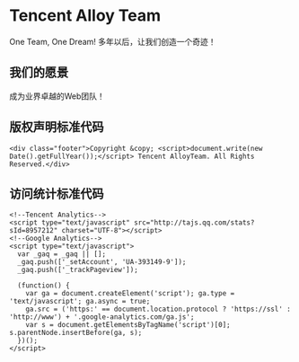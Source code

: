 Tencent Alloy Team
==================
One Team, One Dream! 多年以后，让我们创造一个奇迹！


## 我们的愿景

成为业界卓越的Web团队！




## 版权声明标准代码

  	<div class="footer">Copyright &copy; <script>document.write(new Date().getFullYear());</script> Tencent AlloyTeam. All Rights Reserved.</div>


## 访问统计标准代码

	<!--Tencent Analytics-->
	<script type="text/javascript" src="http://tajs.qq.com/stats?sId=8957212" charset="UTF-8"></script>
	<!--Google Analytics-->
	<script type="text/javascript">
	  var _gaq = _gaq || [];
	  _gaq.push(['_setAccount', 'UA-393149-9']);
	  _gaq.push(['_trackPageview']);

	  (function() {
	    var ga = document.createElement('script'); ga.type = 'text/javascript'; ga.async = true;
	    ga.src = ('https:' == document.location.protocol ? 'https://ssl' : 'http://www') + '.google-analytics.com/ga.js';
	    var s = document.getElementsByTagName('script')[0]; s.parentNode.insertBefore(ga, s);
	  })();
	</script>